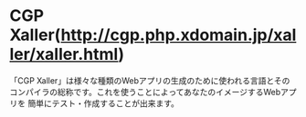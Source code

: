 # CGP Xaller(http://cgp.php.xdomain.jp/xaller/xaller.html)
「CGP Xaller」は様々な種類のWebアプリの生成のために使われる言語とそのコンパイラの総称です。これを使うことによってあなたのイメージするWebアプリを 簡単にテスト・作成することが出来ます。

